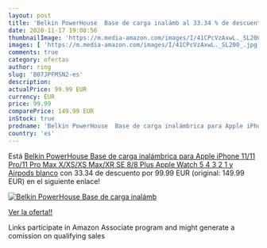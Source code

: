 ```yaml
---
layout: post
title: 'Belkin PowerHouse  Base de carga inalámb al 33.34 % de descuento'
date: 2020-11-17 19:08:56
thumbnailImage: 'https://m.media-amazon.com/images/I/41CPcVzAxwL._SL200_.jpg'
images: [ 'https://m.media-amazon.com/images/I/41CPcVzAxwL._SL200_.jpg' ]
comments: true
category: ofertas
author: ring
slug: 'B07JPFMSN2-es'
description:
actualPrice: 99.99 EUR
currency: EUR
price: 99.99
comparePrice: 149.99 EUR
inStock: true
prodname: 'Belkin PowerHouse  Base de carga inalámbrica para Apple iPhone 11/11 Pro/11 Pro Max  X/XS/XS Max/XR  SE  8/8 Plus  Apple Watch 5 4 3 2 1 y Airpods  blanco'
country: 'es'
---
```


Está [Belkin PowerHouse  Base de carga inalámbrica para Apple iPhone 11/11 Pro/11 Pro Max  X/XS/XS Max/XR  SE  8/8 Plus  Apple Watch 5 4 3 2 1 y Airpods  blanco](https://www.amazon.es/dp/B07JPFMSN2/?tag=tolees-21) con 33.34 de descuento por 99.99 EUR (original: 149.99 EUR) en el siguiente enlace!

[![Belkin PowerHouse  Base de carga inalámb](https://m.media-amazon.com/images/I/41CPcVzAxwL._SL200_.jpg)](https://www.amazon.es/dp/B07JPFMSN2/?tag=tolees-21)

[Ver la oferta!!](https://www.amazon.es/dp/B07JPFMSN2/?tag=tolees-21)

Links participate in Amazon Associate program and might generate a comission on qualifying sales


